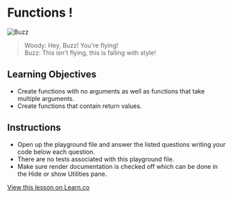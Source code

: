 # Functions !

![Buzz](http://i.giphy.com/yns3VgsP30GDm.gif)  
> Woody: Hey, Buzz! You're flying!  
> Buzz: This isn't flying, this is falling with style!

## Learning Objectives

* Create functions with no arguments as well as functions that take multiple arguments.
* Create functions that contain return values.


## Instructions

* Open up the playground file and answer the listed questions writing your code below each question.
* There are no tests associated with this playground file.
* Make sure render documentation is checked off which can be done in the Hide or show Utilities pane.

<a href='https://learn.co/lessons/MainFunctionLab' data-visibility='hidden'>View this lesson on Learn.co</a>
